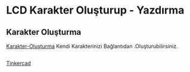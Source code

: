 # LCD Karakter Oluşturup - Yazdırma

## Karakter Oluşturma
[Karakter-Oluşturma](https://maxpromer.github.io/LCD-Character-Creator/) Kendi Karakterinizi Bağlantıdan .Oluşturubilirsiniz.

##
[Tinkercad](https://www.tinkercad.com/things/3ZZThd9KY2u) 
